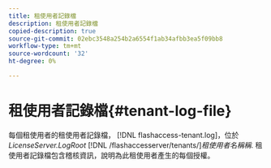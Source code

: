 ```yaml
---
title: 租使用者記錄檔
description: 租使用者記錄檔
copied-description: true
source-git-commit: 02ebc3548a254b2a6554f1ab34afbb3ea5f09bb8
workflow-type: tm+mt
source-wordcount: '32'
ht-degree: 0%

---
```


# 租使用者記錄檔{#tenant-log-file}

每個租使用者的租使用者記錄檔， [!DNL flashaccess-tenant.log]，位於 *LicenseServer.LogRoot* [!DNL /flashaccesserver/tenants/]*租使用者名稱稱*. 租使用者記錄檔包含稽核資訊，說明為此租使用者產生的每個授權。
